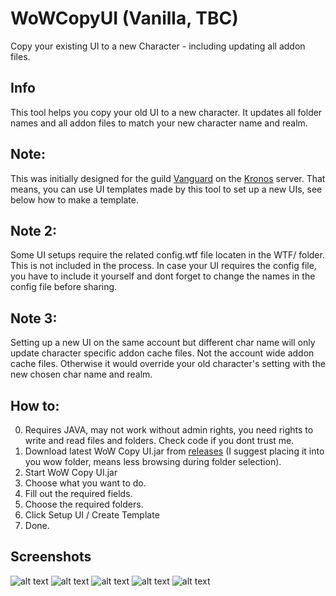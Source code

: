 # WoWCopyUI (Vanilla, TBC)
Copy your existing UI to a new Character - including updating all addon files.

## Info
This tool helps you copy your old UI to a new character.
It updates all folder names and all addon files to match your new character name and realm.

## Note:
This was initially designed for the guild [Vanguard](http://vanguard-kronos3.shivtr.com/) on the [Kronos](http://www.kronos-wow.com/) server.
That means, you can use UI templates made by this tool to set up a new UIs, see below how to make a template.

## Note 2:
Some UI setups require the related config.wtf file locaten in the WTF/ folder. This is not included in the process. In case your UI requires the config file, you have to include it yourself and dont forget to change the names in the config file before sharing. 

## Note 3:
Setting up a new UI on the same account but different char name will only update character specific addon cache files. Not the account wide addon cache files. Otherwise it would override your old character's setting with the new chosen char name and realm.

## How to:
0. Requires JAVA, may not work without admin rights, you need rights to write and read files and folders. Check code if you dont trust me.
1. Download latest WoW Copy UI.jar from [releases](https://github.com/oppahansi/WoWCopyUI/releases) (I suggest placing it into you wow folder, means less browsing during folder selection).
2. Start WoW Copy UI.jar
3. Choose what you want to do.
4. Fill out the required fields.
5. Choose the required folders.
6. Click Setup UI / Create Template
7. Done.

## Screenshots

![alt text](https://i.imgur.com/4rQ7Gkn.png "Welcome Screen")
![alt text](https://i.imgur.com/NHDUBKd.png "From Template")
![alt text](https://i.imgur.com/ufHZu5U.png "From Existing UI")
![alt text](https://i.imgur.com/qSARntr.png "Make Template")
![alt text](https://i.imgur.com/DzomIAN.png "Success")

